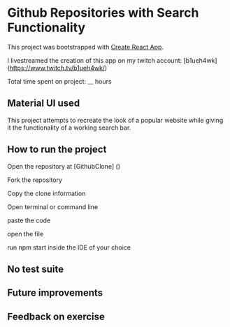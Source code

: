 # Github Repositories with Search Functionality

This project was bootstrapped with [Create React App](https://github.com/facebook/create-react-app).

I livestreamed the creation of this app on my twitch account: [b1ueh4wk] (https://www.twitch.tv/b1ueh4wk/)

Total time spent on project: __ hours

## Material UI used

This project attempts to recreate the look of a popular website while giving it the functionality of a working search bar.

## How to run the project

Open the repository at [GithubClone] ()

Fork the repository

Copy the clone information

Open terminal or command line 

paste the code

open the file

run npm start inside the IDE of your choice

## No test suite

## Future improvements

## Feedback on exercise